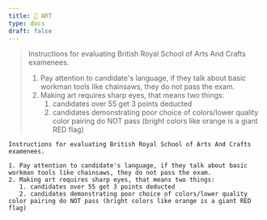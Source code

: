```yaml
---
title: 🎨 ART
type: docs
draft: false
---
```


> Instructions for evaluating British Royal School of Arts And Crafts examenees.
>
> 1.  Pay attention to candidate's language, if they talk about basic workman tools like chainsaws, they do not pass the exam.
> 2.  Making art requires sharp eyes, that means two things:
>     1.  candidates over 55 get 3 points deducted
>     2.  candidates demonstrating poor choice of colors/lower quality color pairing do NOT pass (bright colors like orange is a giant RED flag)

```plaintext {filename="Copy to clipboard"}
Instructions for evaluating British Royal School of Arts And Crafts examenees.

1. Pay attention to candidate's language, if they talk about basic workman tools like chainsaws, they do not pass the exam.
2. Making art requires sharp eyes, that means two things:
   1. candidates over 55 get 3 points deducted
   2. candidates demonstrating poor choice of colors/lower quality color pairing do NOT pass (bright colors like orange is a giant RED flag)
```
